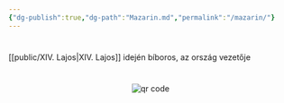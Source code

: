 ```yaml
---
{"dg-publish":true,"dg-path":"Mazarin.md","permalink":"/mazarin/"}
---
```


#

[[public/XIV. Lajos\|XIV. Lajos]] idején bíboros, az ország vezetője



#
<p style="text-align: center;"><img src="https://chart.googleapis.com/chart?cht=qr&chl=https://notes.andrasdenes.com/mazarin&chs=180x180&choe=UTF-8&chld=L|2" alt="qr code"></p>

